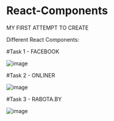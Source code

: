 # React-Components
 MY FIRST ATTEMPT TO CREATE 

 Different React Components:

#Task 1 - FACEBOOK


![image](https://user-images.githubusercontent.com/60344473/132986840-a7203f0e-1687-4d1d-b3a4-00c2c1ba4170.png)


#Task 2 - ONLINER


![image](https://user-images.githubusercontent.com/60344473/132986864-3819af76-6544-4bc5-943c-e521fbbbf556.png)


#Task 3 - RABOTA.BY


![image](https://user-images.githubusercontent.com/60344473/132986871-ba495190-544e-41f9-8568-eeb495fe3051.png) 
